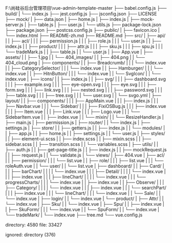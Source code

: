 F:\尚硅谷后台管理项目\vue-admin-template-master
├── babel.config.js
├── build/
|  └── index.js
├── jest.config.js
├── jsconfig.json
├── LICENSE
├── mock/
|  ├── data.json
|  ├── home.js
|  ├── index.js
|  ├── mock-server.js
|  ├── table.js
|  ├── user.js
|  └── utils.js
├── package-lock.json
├── package.json
├── postcss.config.js
├── public/
|  ├── favicon.ico
|  └── index.html
├── README-zh.md
├── README.md
├── src/
|  ├── api/
|  |  ├── acl/
|  |  |  ├── permission.js
|  |  |  ├── role.js
|  |  |  └── user.js
|  |  ├── index.js
|  |  ├── product/
|  |  |  ├── attr.js
|  |  |  ├── sku.js
|  |  |  ├── spu.js
|  |  |  └── tradeMark.js
|  |  ├── table.js
|  |  └── user.js
|  ├── App.vue
|  ├── assets/
|  |  ├── 1.jpg
|  |  └── 404_images/
|  |     ├── 404.png
|  |     └── 404_cloud.png
|  ├── components/
|  |  ├── Breadcrumb/
|  |  |  └── index.vue
|  |  ├── CategorySelector/
|  |  |  └── index.vue
|  |  ├── Hamburger/
|  |  |  └── index.vue
|  |  ├── HitnButton/
|  |  |  └── index.vue
|  |  └── SvgIcon/
|  |     └── index.vue
|  ├── icons/
|  |  ├── index.js
|  |  ├── svg/
|  |  |  ├── dashboard.svg
|  |  |  ├── example.svg
|  |  |  ├── eye-open.svg
|  |  |  ├── eye.svg
|  |  |  ├── form.svg
|  |  |  ├── link.svg
|  |  |  ├── nested.svg
|  |  |  ├── password.svg
|  |  |  ├── table.svg
|  |  |  ├── tree.svg
|  |  |  └── user.svg
|  |  └── svgo.yml
|  ├── layout/
|  |  ├── components/
|  |  |  ├── AppMain.vue
|  |  |  ├── index.js
|  |  |  ├── Navbar.vue
|  |  |  └── Sidebar/
|  |  |     ├── FixiOSBug.js
|  |  |     ├── index.vue
|  |  |     ├── Item.vue
|  |  |     ├── Link.vue
|  |  |     ├── Logo.vue
|  |  |     └── SidebarItem.vue
|  |  ├── index.vue
|  |  └── mixin/
|  |     └── ResizeHandler.js
|  ├── main.js
|  ├── permission.js
|  ├── router/
|  |  └── index.js
|  ├── settings.js
|  ├── store/
|  |  ├── getters.js
|  |  ├── index.js
|  |  └── modules/
|  |     ├── app.js
|  |     ├── home.js
|  |     ├── settings.js
|  |     └── user.js
|  ├── styles/
|  |  ├── element-ui.scss
|  |  ├── index.scss
|  |  ├── mixin.scss
|  |  ├── sidebar.scss
|  |  ├── transition.scss
|  |  └── variables.scss
|  ├── utils/
|  |  ├── auth.js
|  |  ├── get-page-title.js
|  |  ├── index.js
|  |  ├── mockRequest.js
|  |  ├── request.js
|  |  └── validate.js
|  └── views/
|     ├── 404.vue
|     ├── acl/
|     |  ├── permission/
|     |  |  └── list.vue
|     |  ├── role/
|     |  |  ├── list.vue
|     |  |  └── roleAuth.vue
|     |  └── user/
|     |     └── list.vue
|     ├── dashboard/
|     |  ├── Card/
|     |  |  ├── barChart/
|     |  |  |  └── index.vue
|     |  |  ├── Detail/
|     |  |  |  └── index.vue
|     |  |  ├── index.vue
|     |  |  ├── lineChart/
|     |  |  |  └── index.vue
|     |  |  └── progressCharts/
|     |  |     └── index.vue
|     |  ├── index.vue
|     |  ├── Observe/
|     |  |  ├── Category/
|     |  |  |  └── index.vue
|     |  |  ├── index.vue
|     |  |  └── searchPart/
|     |  |     ├── index.vue
|     |  |     └── lineChart/
|     |  |        └── index.vue
|     |  └── Sale/
|     |     └── index.vue
|     ├── login/
|     |  └── index.vue
|     └── product/
|        ├── Attr/
|        |  └── index.vue
|        ├── Sku/
|        |  └── index.vue
|        ├── Spu/
|        |  ├── index.vue
|        |  ├── SkuForm/
|        |  |  └── index.vue
|        |  └── SpuForm/
|        |     └── index.vue
|        └── tradeMark/
|           └── index.vue
├── tree.md
└── vue.config.js

directory: 4580 file: 33427

ignored: directory (376)
